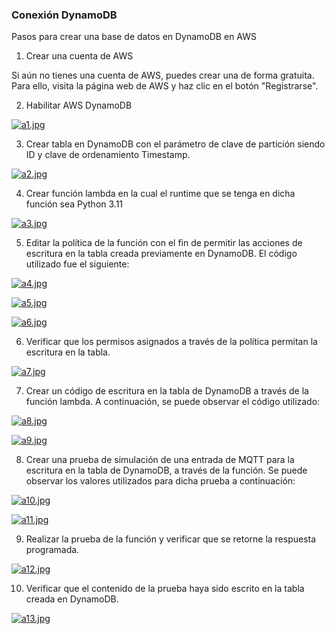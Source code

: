 ### Conexión DynamoDB

Pasos para crear una base de datos en DynamoDB en AWS

1. Crear una cuenta de AWS

Si aún no tienes una cuenta de AWS, puedes crear una de forma gratuita. Para ello, visita la página web de AWS y haz clic en el botón "Registrarse".

2. Habilitar AWS DynamoDB

[![a1.jpg](https://i.postimg.cc/nrYg7sMM/a1.jpg)](https://postimg.cc/hQv2RtLq)

3.	Crear tabla en DynamoDB con el parámetro de clave de partición siendo ID y clave de ordenamiento Timestamp.

[![a2.jpg](https://i.postimg.cc/d3Vrm194/a2.jpg)](https://postimg.cc/MMgnzzNQ)

4.  Crear función lambda en la cual el runtime que se tenga en dicha función sea Python 3.11

[![a3.jpg](https://i.postimg.cc/W3n0kr0d/a3.jpg)](https://postimg.cc/7G5Cv5s4)

5.	Editar la política de la función con el fin de permitir las acciones de escritura en la tabla creada previamente en DynamoDB. El código utilizado fue el siguiente:

[![a4.jpg](https://i.postimg.cc/ZqPdG37w/a4.jpg)](https://postimg.cc/WD3zrDPZ)

[![a5.jpg](https://i.postimg.cc/KYhTpQNK/a5.jpg)](https://postimg.cc/xXgqcvBY)

[![a6.jpg](https://i.postimg.cc/JzkJQSbV/a6.jpg)](https://postimg.cc/dhJLsHH4)

6.	Verificar que los permisos asignados a través de la política permitan la escritura en la tabla.

[![a7.jpg](https://i.postimg.cc/yY5cc73y/a7.jpg)](https://postimg.cc/nC4XtbkX)

7.	Crear un código de escritura en la tabla de DynamoDB a través de la función lambda. A continuación, se puede observar el código utilizado:

[![a8.jpg](https://i.postimg.cc/wM4JWpfH/a8.jpg)](https://postimg.cc/xNHcCWVF)

[![a9.jpg](https://i.postimg.cc/B6qK46R4/a9.jpg)](https://postimg.cc/Ty4wcRR4)

8.	Crear una prueba de simulación de una entrada de MQTT para la escritura en la tabla de DynamoDB, a través de la función. Se puede observar los valores utilizados para dicha prueba a continuación:

[![a10.jpg](https://i.postimg.cc/cHX8HWNY/a10.jpg)](https://postimg.cc/mz1rX0k2)

[![a11.jpg](https://i.postimg.cc/SRRYYPyP/a11.jpg)](https://postimg.cc/Mfkphdf0)

9.	Realizar la prueba de la función y verificar que se retorne la respuesta programada.

[![a12.jpg](https://i.postimg.cc/NFn96xFj/a12.jpg)](https://postimg.cc/XBwY3d9R)

10.	Verificar que el contenido de la prueba haya sido escrito en la tabla creada en DynamoDB.

[![a13.jpg](https://i.postimg.cc/2j9ZNCGN/a13.jpg)](https://postimg.cc/146tphbv)
   

